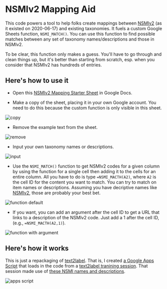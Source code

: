 # NSMIv2 Mapping Aid
This code powers a tool to help folks create mappings between [NSMIv2](http://taxonomy.legal/) (as it existed on 2020-06-17) and existing taxonomies. It fuels a custom Google Sheets function, `NSMI_MATCH()`. You can use this function to find possible matches between any set of taxonomy names/descriptions and those in NSMIv2.

To be clear, this function only makes a guess. You'll have to go through and clean things up, but it's better than starting from scratch, esp. when you consider that NSMIv2 has hundreds of entries. 

## Here's how to use it 

- Open this [NSMIv2 Mapping Starter Sheet](https://docs.google.com/spreadsheets/d/1sZyeCKZ38oz8P22b8szpBcNYPuPEsoArRfgqU8mqo-A/edit) in Google Docs.

- Make a copy of the sheet, placing it in your own Google account. You need to do this because the custom function is only visible in this sheet. 

![copy](https://learned-hands.github.io/mapping_aid/images/step-2.gif)

- Remove the example text from the sheet.

![remove](https://learned-hands.github.io/mapping_aid/images/step-1.gif)

- Input your own taxonomy names or descriptions.

![input](https://learned-hands.github.io/mapping_aid/images/step0.gif)

- Use the `NSMI_MATCH()` function to get NSMIv2 codes for a given column by using the function for a single cell then adding it to the cells for an entire column. All you have to do is type `=NSMI_MACTH(A2)`, where `A2` is the cell ID for the content you want to match. You can try to match on item names or descriptions. Assuming you have decriptive names like [NSMIv2](http://taxonomy.legal/), those are probably your best bet. 

![function default](https://learned-hands.github.io/mapping_aid/images/step1.gif)

- If you want, you can add an argument after the cell ID to get a URL that links to a description of the NSMIv2 code. Just add a 1 after the cell ID, (e.g., `=NSMI_MACTH(A2,1)`).

![function with argument](https://learned-hands.github.io/mapping_aid/images/step2.gif)

## Here's how it works

This is just a repackaging of [text2label](https://github.com/colarusso/text2label). That is, I created [a Google Apps Script](https://github.com/learned-hands/mapping_aid/blob/master/js/scripts.gs) that loads in the code from a [text2label tranining session](https://colarusso.github.io/text2label/). That session made use of [these NSMI names and descriptions](https://learned-hands.github.io/mapping_aid/csv/NSMIv2_titles-codes.csv). 

![apps script](https://learned-hands.github.io/mapping_aid/images/apps_script.png)




